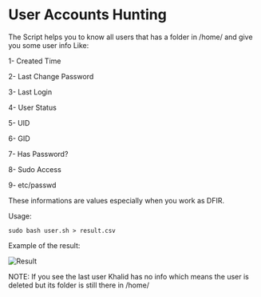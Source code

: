 # User Accounts Hunting

The Script helps you to know all users that has a folder in /home/ and give you some user info
Like:

1- Created Time

2- Last Change Password

3- Last Login

4- User Status

5- UID

6- GID

7- Has Password?

8- Sudo Access

9- etc/passwd

These informations are values especially when you work as DFIR.

Usage:

``` sudo bash user.sh > result.csv ```

Example of the result: 

![Result](https://i.ibb.co/D9wq2vz/aaa.png)

NOTE: If you see the last user Khalid has no info which means the user is deleted but its folder is still there in /home/

